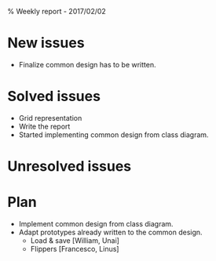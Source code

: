 % Weekly report - 2017/02/02
# New issues

- Finalize common design has to be written.

# Solved issues

- Grid representation
- Write the report
- Started implementing common design from class diagram.

# Unresolved issues


# Plan

- Implement common design from class diagram.
- Adapt prototypes already written to the common design.
    - Load & save [William, Unai]
    - Flippers [Francesco, Linus]
